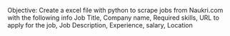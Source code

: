 Objective:
Create a excel file with python to scrape jobs from Naukri.com with the following info Job Title, Company name, Required skills, URL to apply for the job, Job Description, Experience, salary, Location
